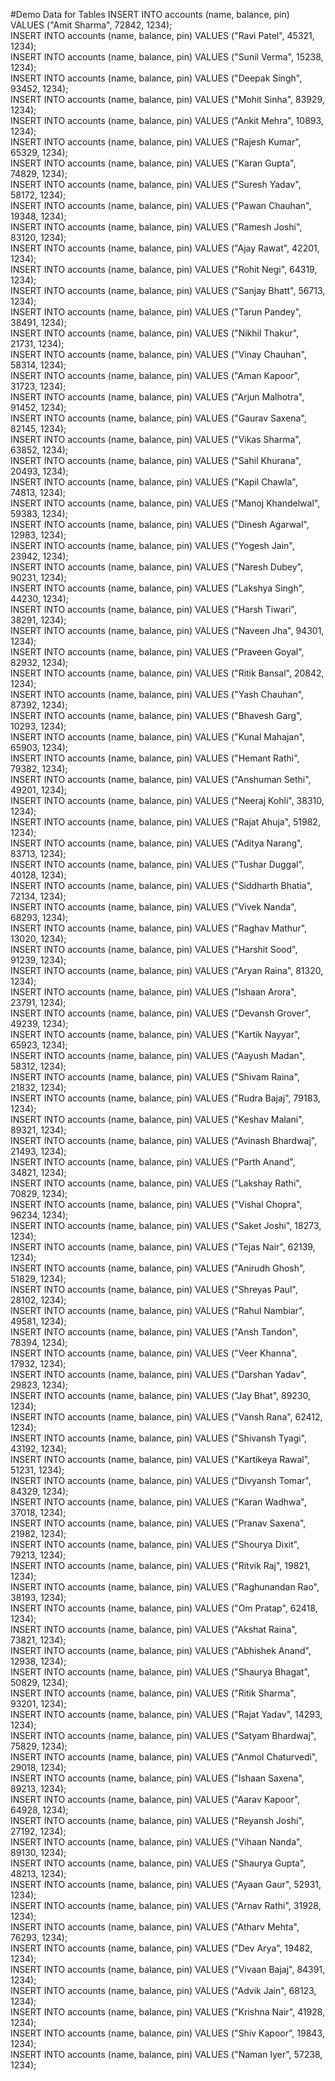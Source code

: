 #Demo Data for Tables
INSERT INTO accounts (name, balance, pin) VALUES ("Amit Sharma", 72842, 1234);<br>
INSERT INTO accounts (name, balance, pin) VALUES ("Ravi Patel", 45321, 1234);<br>
INSERT INTO accounts (name, balance, pin) VALUES ("Sunil Verma", 15238, 1234);<br>
INSERT INTO accounts (name, balance, pin) VALUES ("Deepak Singh", 93452, 1234);<br>
INSERT INTO accounts (name, balance, pin) VALUES ("Mohit Sinha", 83929, 1234);<br>
INSERT INTO accounts (name, balance, pin) VALUES ("Ankit Mehra", 10893, 1234);<br>
INSERT INTO accounts (name, balance, pin) VALUES ("Rajesh Kumar", 65329, 1234);<br>
INSERT INTO accounts (name, balance, pin) VALUES ("Karan Gupta", 74829, 1234);<br>
INSERT INTO accounts (name, balance, pin) VALUES ("Suresh Yadav", 58172, 1234);<br>
INSERT INTO accounts (name, balance, pin) VALUES ("Pawan Chauhan", 19348, 1234);<br>
INSERT INTO accounts (name, balance, pin) VALUES ("Ramesh Joshi", 83120, 1234);<br>
INSERT INTO accounts (name, balance, pin) VALUES ("Ajay Rawat", 42201, 1234);<br>
INSERT INTO accounts (name, balance, pin) VALUES ("Rohit Negi", 64319, 1234);<br>
INSERT INTO accounts (name, balance, pin) VALUES ("Sanjay Bhatt", 56713, 1234);<br>
INSERT INTO accounts (name, balance, pin) VALUES ("Tarun Pandey", 38491, 1234);<br>
INSERT INTO accounts (name, balance, pin) VALUES ("Nikhil Thakur", 21731, 1234);<br>
INSERT INTO accounts (name, balance, pin) VALUES ("Vinay Chauhan", 58314, 1234);<br>
INSERT INTO accounts (name, balance, pin) VALUES ("Aman Kapoor", 31723, 1234);<br>
INSERT INTO accounts (name, balance, pin) VALUES ("Arjun Malhotra", 91452, 1234);<br>
INSERT INTO accounts (name, balance, pin) VALUES ("Gaurav Saxena", 82145, 1234);<br>
INSERT INTO accounts (name, balance, pin) VALUES ("Vikas Sharma", 63852, 1234);<br>
INSERT INTO accounts (name, balance, pin) VALUES ("Sahil Khurana", 20493, 1234);<br>
INSERT INTO accounts (name, balance, pin) VALUES ("Kapil Chawla", 74813, 1234);<br>
INSERT INTO accounts (name, balance, pin) VALUES ("Manoj Khandelwal", 59383, 1234);<br>
INSERT INTO accounts (name, balance, pin) VALUES ("Dinesh Agarwal", 12983, 1234);<br>
INSERT INTO accounts (name, balance, pin) VALUES ("Yogesh Jain", 23942, 1234);<br>
INSERT INTO accounts (name, balance, pin) VALUES ("Naresh Dubey", 90231, 1234);<br>
INSERT INTO accounts (name, balance, pin) VALUES ("Lakshya Singh", 44230, 1234);<br>
INSERT INTO accounts (name, balance, pin) VALUES ("Harsh Tiwari", 38291, 1234);<br>
INSERT INTO accounts (name, balance, pin) VALUES ("Naveen Jha", 94301, 1234);<br>
INSERT INTO accounts (name, balance, pin) VALUES ("Praveen Goyal", 82932, 1234);<br>
INSERT INTO accounts (name, balance, pin) VALUES ("Ritik Bansal", 20842, 1234);<br>
INSERT INTO accounts (name, balance, pin) VALUES ("Yash Chauhan", 87392, 1234);<br>
INSERT INTO accounts (name, balance, pin) VALUES ("Bhavesh Garg", 10293, 1234);<br>
INSERT INTO accounts (name, balance, pin) VALUES ("Kunal Mahajan", 65903, 1234);<br>
INSERT INTO accounts (name, balance, pin) VALUES ("Hemant Rathi", 79382, 1234);<br>
INSERT INTO accounts (name, balance, pin) VALUES ("Anshuman Sethi", 49201, 1234);<br>
INSERT INTO accounts (name, balance, pin) VALUES ("Neeraj Kohli", 38310, 1234);<br>
INSERT INTO accounts (name, balance, pin) VALUES ("Rajat Ahuja", 51982, 1234);<br>
INSERT INTO accounts (name, balance, pin) VALUES ("Aditya Narang", 83713, 1234);<br>
INSERT INTO accounts (name, balance, pin) VALUES ("Tushar Duggal", 40128, 1234);<br>
INSERT INTO accounts (name, balance, pin) VALUES ("Siddharth Bhatia", 72134, 1234);<br>
INSERT INTO accounts (name, balance, pin) VALUES ("Vivek Nanda", 68293, 1234);<br>
INSERT INTO accounts (name, balance, pin) VALUES ("Raghav Mathur", 13020, 1234);<br>
INSERT INTO accounts (name, balance, pin) VALUES ("Harshit Sood", 91239, 1234);<br>
INSERT INTO accounts (name, balance, pin) VALUES ("Aryan Raina", 81320, 1234);<br>
INSERT INTO accounts (name, balance, pin) VALUES ("Ishaan Arora", 23791, 1234);<br>
INSERT INTO accounts (name, balance, pin) VALUES ("Devansh Grover", 49239, 1234);<br>
INSERT INTO accounts (name, balance, pin) VALUES ("Kartik Nayyar", 65923, 1234);<br>
INSERT INTO accounts (name, balance, pin) VALUES ("Aayush Madan", 58312, 1234);<br>
INSERT INTO accounts (name, balance, pin) VALUES ("Shivam Raina", 21832, 1234);<br>
INSERT INTO accounts (name, balance, pin) VALUES ("Rudra Bajaj", 79183, 1234);<br>
INSERT INTO accounts (name, balance, pin) VALUES ("Keshav Malani", 89321, 1234);<br>
INSERT INTO accounts (name, balance, pin) VALUES ("Avinash Bhardwaj", 21493, 1234);<br>
INSERT INTO accounts (name, balance, pin) VALUES ("Parth Anand", 34821, 1234);<br>
INSERT INTO accounts (name, balance, pin) VALUES ("Lakshay Rathi", 70829, 1234);<br>
INSERT INTO accounts (name, balance, pin) VALUES ("Vishal Chopra", 96234, 1234);<br>
INSERT INTO accounts (name, balance, pin) VALUES ("Saket Joshi", 18273, 1234);<br>
INSERT INTO accounts (name, balance, pin) VALUES ("Tejas Nair", 62139, 1234);<br>
INSERT INTO accounts (name, balance, pin) VALUES ("Anirudh Ghosh", 51829, 1234);<br>
INSERT INTO accounts (name, balance, pin) VALUES ("Shreyas Paul", 28102, 1234);<br>
INSERT INTO accounts (name, balance, pin) VALUES ("Rahul Nambiar", 49581, 1234);<br>
INSERT INTO accounts (name, balance, pin) VALUES ("Ansh Tandon", 78394, 1234);<br>
INSERT INTO accounts (name, balance, pin) VALUES ("Veer Khanna", 17932, 1234);<br>
INSERT INTO accounts (name, balance, pin) VALUES ("Darshan Yadav", 29823, 1234);<br>
INSERT INTO accounts (name, balance, pin) VALUES ("Jay Bhat", 89230, 1234);<br>
INSERT INTO accounts (name, balance, pin) VALUES ("Vansh Rana", 62412, 1234);<br>
INSERT INTO accounts (name, balance, pin) VALUES ("Shivansh Tyagi", 43192, 1234);<br>
INSERT INTO accounts (name, balance, pin) VALUES ("Kartikeya Rawal", 51231, 1234);<br>
INSERT INTO accounts (name, balance, pin) VALUES ("Divyansh Tomar", 84329, 1234);<br>
INSERT INTO accounts (name, balance, pin) VALUES ("Karan Wadhwa", 37018, 1234);<br>
INSERT INTO accounts (name, balance, pin) VALUES ("Pranav Saxena", 21982, 1234);<br>
INSERT INTO accounts (name, balance, pin) VALUES ("Shourya Dixit", 79213, 1234);<br>
INSERT INTO accounts (name, balance, pin) VALUES ("Ritvik Raj", 19821, 1234);<br>
INSERT INTO accounts (name, balance, pin) VALUES ("Raghunandan Rao", 38193, 1234);<br>
INSERT INTO accounts (name, balance, pin) VALUES ("Om Pratap", 62418, 1234);<br>
INSERT INTO accounts (name, balance, pin) VALUES ("Akshat Raina", 73821, 1234);<br>
INSERT INTO accounts (name, balance, pin) VALUES ("Abhishek Anand", 12938, 1234);<br>
INSERT INTO accounts (name, balance, pin) VALUES ("Shaurya Bhagat", 50829, 1234);<br>
INSERT INTO accounts (name, balance, pin) VALUES ("Ritik Sharma", 93201, 1234);<br>
INSERT INTO accounts (name, balance, pin) VALUES ("Rajat Yadav", 14293, 1234);<br>
INSERT INTO accounts (name, balance, pin) VALUES ("Satyam Bhardwaj", 75829, 1234);<br>
INSERT INTO accounts (name, balance, pin) VALUES ("Anmol Chaturvedi", 29018, 1234);<br>
INSERT INTO accounts (name, balance, pin) VALUES ("Ishaan Saxena", 89213, 1234);<br>
INSERT INTO accounts (name, balance, pin) VALUES ("Aarav Kapoor", 64928, 1234);<br>
INSERT INTO accounts (name, balance, pin) VALUES ("Reyansh Joshi", 27192, 1234);<br>
INSERT INTO accounts (name, balance, pin) VALUES ("Vihaan Nanda", 89130, 1234);<br>
INSERT INTO accounts (name, balance, pin) VALUES ("Shaurya Gupta", 48213, 1234);<br>
INSERT INTO accounts (name, balance, pin) VALUES ("Ayaan Gaur", 52931, 1234);<br>
INSERT INTO accounts (name, balance, pin) VALUES ("Arnav Rathi", 31928, 1234);<br>
INSERT INTO accounts (name, balance, pin) VALUES ("Atharv Mehta", 76293, 1234);<br>
INSERT INTO accounts (name, balance, pin) VALUES ("Dev Arya", 19482, 1234);<br>
INSERT INTO accounts (name, balance, pin) VALUES ("Vivaan Bajaj", 84391, 1234);<br>
INSERT INTO accounts (name, balance, pin) VALUES ("Advik Jain", 68123, 1234);<br>
INSERT INTO accounts (name, balance, pin) VALUES ("Krishna Nair", 41928, 1234);<br>
INSERT INTO accounts (name, balance, pin) VALUES ("Shiv Kapoor", 19843, 1234);<br>
INSERT INTO accounts (name, balance, pin) VALUES ("Naman Iyer", 57238, 1234);<br>